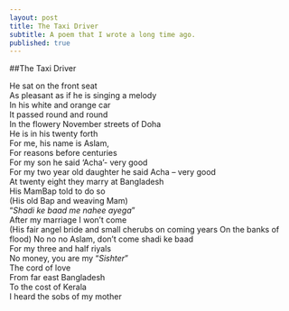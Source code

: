 ```yaml
---
layout: post
title: The Taxi Driver
subtitle: A poem that I wrote a long time ago.
published: true
---
```


##The Taxi Driver

He sat on the front seat  
As pleasant as if he is singing a melody  
In his white and orange car  
It passed round and round  
In the flowery November streets of Doha  
He is in his twenty forth   
For me, his name is Aslam,  
For reasons before centuries  
For my son he said ‘Acha’- very good  
For my two year old daughter he said Acha – very good  
At twenty eight they marry at Bangladesh  
His MamBap told to do so  
(His old Bap and weaving Mam)  
“*Shadi ke baad me nahee ayega*”  
After my marriage I won’t come  
(His fair angel bride and small cherubs on coming years
On the banks of flood)
No no no Aslam, don’t come shadi ke baad  
For my three and half riyals  
No money, you are my “*Sishter*”  
The cord of love  
From far east Bangladesh  
To the cost of Kerala  
I heard the sobs of my mother  
